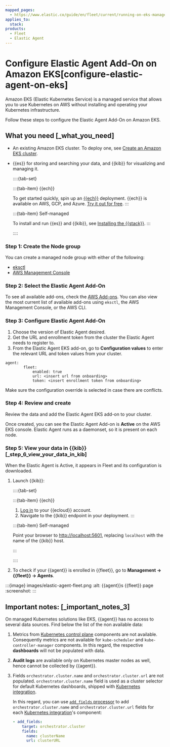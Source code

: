 ```yaml
---
mapped_pages:
  - https://www.elastic.co/guide/en/fleet/current/running-on-eks-managed-by-fleet.html
applies_to:
  stack:
products:
  - Fleet
  - Elastic Agent
---
```


# Configure Elastic Agent Add-On on Amazon EKS[configure-elastic-agent-on-eks]

Amazon EKS (Elastic Kubernetes Service) is a managed service that allows you to use Kubernetes on AWS without installing and operating your Kubernetes infrastructure.

Follow these steps to configure the Elastic Agent Add-On on Amazon EKS.

## What you need [_what_you_need]

* An existing Amazon EKS cluster. To deploy one, see [Create an Amazon EKS cluster](https://docs.aws.amazon.com/eks/latest/userguide/create-cluster.html).
* {{es}} for storing and searching your data, and {{kib}} for visualizing and managing it.

  ::::{tab-set}

  :::{tab-item} {{ech}}

  To get started quickly, spin up an [{{ech}}](https://www.elastic.co/cloud/elasticsearch-service) deployment. {{ech}} is available on AWS, GCP, and Azure. [Try it out for free](https://cloud.elastic.co/registration?page=docs&placement=docs-body).
  :::

  :::{tab-item} Self-managed

  To install and run {{es}} and {{kib}}, see [Installing the {{stack}}](/deploy-manage/deploy/self-managed/installing-elasticsearch.md).
  :::

  ::::

### Step 1: Create the Node group

You can create a managed node group with either of the following:

*  [eksctl](https://docs.aws.amazon.com/eks/latest/userguide/create-managed-node-group.html#eksctl_create_managed_nodegroup)
*  [AWS Management Console](https://docs.aws.amazon.com/eks/latest/userguide/create-managed-node-group.html#console_create_managed_nodegroup)

### Step 2: Select the Elastic Agent Add-On

To see all available add-ons, check the [AWS Add-ons](https://docs.aws.amazon.com/eks/latest/userguide/workloads-add-ons-available-eks.html). You can also view the most current list of available add-ons using `eksctl`, the AWS Management Console, or the AWS CLI.

### Step 3: Configure Elastic Agent Add-On

1. Choose the version of Elastic Agent desired.
2. Get the URL and enrollment token from the cluster the Elastic Agent needs to register to.
3. From the Elastic Agent EKS add-on, go to **Configuration values** to enter the relevant URL and token values from your cluster.

```
agent:
	    fleet:
            enabled: true
            url: <insert url from onboarding>
            token: <insert enrollment token from onboarding>
```
Make sure  the configuration override is selected in case there are conflicts.

### Step 4: Review and create

Review the data and add the Elastic Agent EKS add-on to your cluster.

Once created, you can see the Elastic Agent Add-on is **Active** on the AWS EKS console.
Elastic Agent runs as a daemonset, so it is present on each node.

### Step 5: View your data in {{kib}} [_step_6_view_your_data_in_kib]

When the Elastic Agent is Active, it appears in Fleet and its configuration is downloaded.

1. Launch {{kib}}:

    ::::{tab-set}

    :::{tab-item} {{ech}}

    1. [Log in](https://cloud.elastic.co/) to your {{ecloud}} account.
    2. Navigate to the {{kib}} endpoint in your deployment.
    :::

    :::{tab-item} Self-managed

    Point your browser to [http://localhost:5601](http://localhost:5601), replacing `localhost` with the name of the {{kib}} host.

    :::

    ::::

2. To check if your {{agent}} is enrolled in {{fleet}}, go to **Management → {{fleet}} → Agents**.

:::{image} images/elastic-agent-fleet.png
:alt: {{agent}}s {{fleet}} page
:screenshot:
:::

## Important notes: [_important_notes_3]

On managed Kubernetes solutions like EKS, {{agent}} has no access to several data sources. Find below the list of the non available data:

1. Metrics from [Kubernetes control plane](https://kubernetes.io/docs/concepts/overview/components/#control-plane-components) components are not available. Consequently metrics are not available for `kube-scheduler` and `kube-controller-manager` components. In this regard, the respective **dashboards** will not be populated with data.
2. **Audit logs** are available only on Kubernetes master nodes as well, hence cannot be collected by {{agent}}.
3. Fields `orchestrator.cluster.name` and `orchestrator.cluster.url` are not populated. `orchestrator.cluster.name` field is used as a cluster selector for default Kubernetes dashboards, shipped with [Kubernetes integration](integration-docs://reference/kubernetes/index.md).

    In this regard, you can use [`add_fields` processor](beats://reference/filebeat/add-fields.md) to add `orchestrator.cluster.name` and `orchestrator.cluster.url` fields for each [Kubernetes integration](integration-docs://reference/kubernetes/index.md)'s component:

    ```yaml
    - add_fields:
        target: orchestrator.cluster
        fields:
          name: clusterName
          url: clusterURL
    ```
